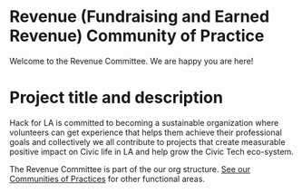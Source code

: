 # Revenue (Fundraising and Earned Revenue) Community of Practice 

Welcome to the Revenue Committee. We are happy you are here!


# Project title and description

Hack for LA is committed to becoming a sustainable organization where volunteers can get experience that helps them achieve their professional goals and collectively we all contribute to projects that create measurable positive impact on Civic life in LA and help grow the Civic Tech eco-system.

The Revenue Committee is part of the our org structure.  [See our Communities of Practices](https://github.com/hackforla/communities-of-practice/blob/main/README.md) for other functional areas.
